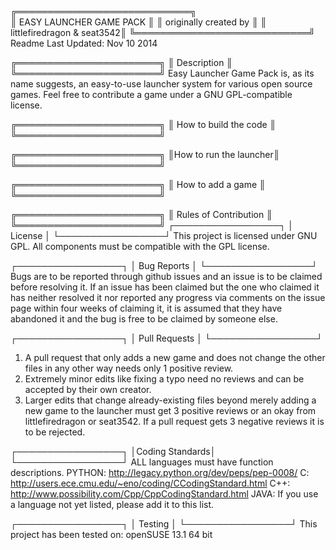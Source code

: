 ╔════════════════════════════╗ <br />
║  EASY LAUNCHER GAME PACK   ║
║    originally created by   ║
║ littlefiredragon & seat3542║
╚════════════════════════════╝
Readme Last Updated: Nov 10 2014

╔═══════════════════════╗
║      Description      ║
╚═══════════════════════╝
Easy Launcher Game Pack is, as its name suggests, an easy-to-use launcher
system for various open source games. Feel free to contribute a game under
a GNU GPL-compatible license.

╔═══════════════════════╗
║ How to build the code ║
╚═══════════════════════╝


╔═══════════════════════╗
║How to run the launcher║
╚═══════════════════════╝


╔═══════════════════════╗
║   How to add a game   ║
╚═══════════════════════╝


╔═══════════════════════╗
║ Rules of Contribution ║
╚═══════════════════════╝
 ┌─────────────────┐
 │     License     │
 └─────────────────┘
 This project is licensed under GNU GPL. All components must be compatible
 with the GPL license.

 ┌─────────────────┐
 │   Bug Reports   │
 └─────────────────┘
 Bugs are to be reported through github issues and an issue is to be 
 claimed before resolving it. If an issue has been claimed but the one who
 claimed it has neither resolved it nor reported any progress via comments
 on the issue page within four weeks of claiming it, it is assumed that
 they have abandoned it and the bug is free to be claimed by someone else.

 ┌─────────────────┐
 │  Pull Requests  │
 └─────────────────┘
1. A pull request that only adds a new game and does not change the 
   other files in any other way needs only 1 positive review.
2. Extremely minor edits like fixing a typo need no reviews and can be
   accepted by their own creator.
3. Larger edits that change already-existing files beyond merely adding
   a new game to the launcher must get 3 positive reviews or an okay from
   littlefiredragon or seat3542. If a pull request gets 3 negative reviews
   it is to be rejected.

 ┌─────────────────┐
 │Coding  Standards│
 └─────────────────┘
 ALL languages must have function descriptions.
   PYTHON: http://legacy.python.org/dev/peps/pep-0008/
   C:      http://users.ece.cmu.edu/~eno/coding/CCodingStandard.html
   C++:    http://www.possibility.com/Cpp/CppCodingStandard.html
   JAVA:
 If you use a language not yet listed, please add it to this list.

 ┌─────────────────┐
 │     Testing     │
 └─────────────────┘
 <standards go here>
 This project has been tested on:
	openSUSE 13.1 64 bit 
